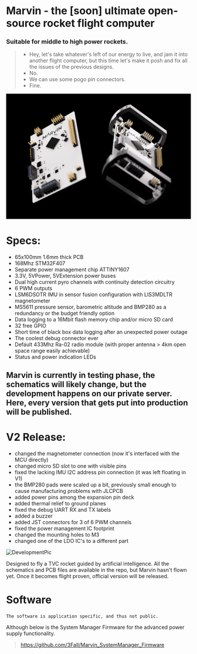# Marvin - the [soon] ultimate open-source rocket flight computer
### Suitable for middle to high power rockets.

>  - Hey, let's take whatever's left of our energy to live, and jam it into another flight computer, 
but this time let's make it posh and fix all the issues of the previous designs.
>  - No.
>  - We can use some pogo pin connectors.
>  - Fine.

![MarvinPic](/MarvinFrontRender1.png)

# Specs:
- 65x100mm 1.6mm thick PCB
- 168Mhz STM32F407
- Separate power management chip ATTINY1607
- 3.3V, 5VPower, 5VExtension power buses
- Dual high current pyro channels with continuity detection circuitry
- 6 PWM outputs
- LSM6DSOTR IMU in sensor fusion configuration with LIS3MDLTR magnetometer
- MS5611 pressure sensor, barometric altitude and BMP280 as a redundancy or the budget friendly option
- Data logging to a 16Mbit flash memory chip and/or micro SD card
- 32 free GPIO
- Short time of black box data logging after an unexpected power outage 
- The coolest debug connector ever
- Default 433Mhz Ra-02 radio module (with proper antenna > 4km open space range easily achievable)
- Status and power indication LEDs

## Marvin is currently in testing phase, the schematics will likely change, but the development happens on our private server. Here, every version that gets put into production will be published.

# V2 Release:
- changed the magnetometer connection (now it's interfaced with the MCU directly)
- changed micro SD slot to one with visible pins
- fixed the lacking IMU I2C address pin connection (it was left floating in V1)
- the BMP280 pads were scaled up a bit, previously small enough to cause manufacturing problems with JLCPCB
- added power pins among the expansion pin deck
- added thermal relief to ground planes
- fixed the debug UART RX and TX labels
- added a buzzer
- added JST connectors for 3 of 6 PWM channels
- fixed the power management IC footprint
- changed the mounting holes to M3
- changed one of the LDO IC's to a different part


![DevelopmentPic](P1270503.png)


Designed to fly a TVC rocket guided by artificial intelligence.
All the schematics and PCB files are available in the repo, but Marvin hasn't flown yet. Once it becomes flight proven, official version will be released.

# Software

```
The software is application specific, and thus not public.
```
Although below is the System Manager Firmware for the advanced power supply functionality.
> https://github.com/3Fall/Marvin_SystemManager_Firmware







